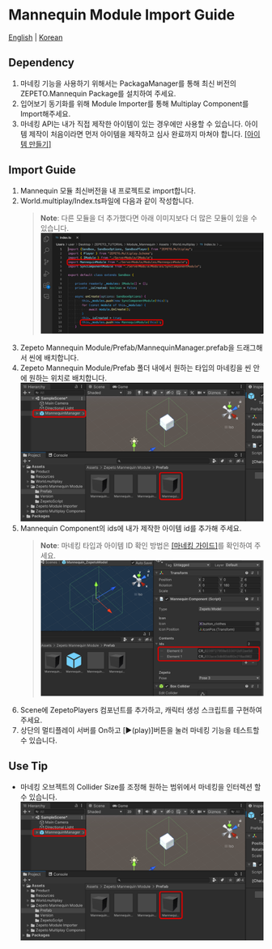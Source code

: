 # Mannequin Module Import Guide

[English](./README.md) | [Korean](./README_KR.md)

## Dependency
1. 마네킹 기능을 사용하기 위해서는 PackagaManager를 통해 최신 버전의 ZEPETO.Mannequin Package를 설치하여 주세요.
2. 입어보기 동기화를 위해 Module Importer를 통해 Multiplay Component를 Import해주세요.
3. 마네킹 API는 내가 직접 제작한 아이템이 있는 경우에만 사용할 수 있습니다. 아이템 제작이 처음이라면 먼저 아이템을 제작하고 심사 완료까지 마쳐야 합니다. [[아이템 만들기]](https://studio.zepeto.me/ko/console/items/create)

## Import Guide
1. Mannequin 모듈 최신버전을 내 프로젝트로 import합니다.
2. World.multiplay/Index.ts파일에 다음과 같이 작성합니다.
      > **Note**: 다른 모듈을 더 추가했다면 아래 이미지보다 더 많은 모듈이 있을 수 있습니다.   
        <img width="700" alt="image" src="./Image/GuideImage1.png">     
3. Zepeto Mannequin Module/Prefab/MannequinManager.prefab을 드래그해서 씬에 배치합니다.
4. Zepeto Mannequin Module/Prefab 폴더 내에서 원하는 타입의 마네킹을 씬 안에 원하는 위치로 배치합니다.   
        <img width="700" alt="image" src="./Image/GuideImage2.png">   
5. Mannequin Component의 ids에 내가 제작한 아이템 id를 추가해 주세요.
    > **Note**: 마네킹 타입과 아이템 ID 확인 방법은 [[마네킹 가이드]](https://docs.zepeto.me/studio-world/lang-ko/docs/zepeto_mannequin)를 확인하여 주세요.   
        <img width="700" alt="image" src="./Image/GuideImage3.png">   
6. Scene에 ZepetoPlayers 컴포넌트를 추가하고, 캐릭터 생성 스크립트를 구현하여 주세요.
7. 상단의 멀티플레이 서버를 On하고 [▶︎(play)]버튼을 눌러 마네킹 기능을 테스트할 수 있습니다. 


## Use Tip
- 마네킹 오브젝트의 Collider Size를 조정해 원하는 범위에서 마네킹을 인터렉션 할 수 있습니다.   
        <img width="700" alt="image" src="./Image/GuideImage2.png">   
